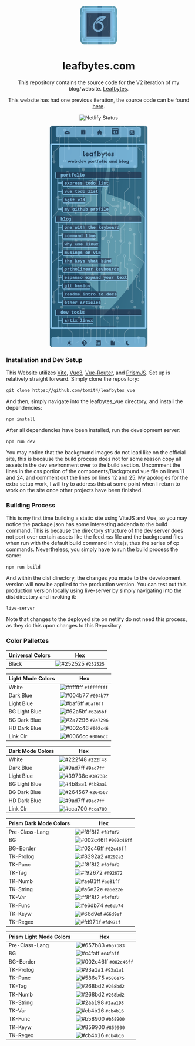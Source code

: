 <div align="center">
  <img alt="Logo" src="https://raw.githubusercontent.com/tomit4/leafbytes_vue/main/readme_assets/readme_logo.png" width="100" />
</div>

<h1 align="center">
leafbytes.com
</h1>

<p align="center">
This repository contains the source code for the V2 iteration of my
blog/website.
<a href="https://leafbytes.com">Leafbytes</a>.
</p>

<p align="center">
This website has had one previous iteration, the source code can be found <a href="https://github.com/tomit4/leafbytes">here</a>.
</p>

<p align="center">
    <img src="https://api.netlify.com/api/v1/badges/1963b488-7b78-48c9-9e2d-6fb5e47ab3af/deploy-status" alt="Netlify Status" />
</p>

<p align="center">
    <img alt="screenshot" src="https://raw.githubusercontent.com/tomit4/leafbytes_vue/main/readme_assets/readme_ss.png" />
</p>


### Installation and Dev Setup

This Website utilizes [Vite](https://vitejs.dev/), [Vue3](https://vuejs.org/guide/introduction.html), [Vue-Router](https://router.vuejs.org/), and [PrismJS](https://prismjs.com/). Set up is relatively
straight forward. Simply clone the repository:

```
git clone https://github.com/tomit4/leafbytes_vue
```

And then, simply navigate into the leafbytes_vue directory, and install the dependencies:

```
npm install
```

After all dependencies have been installed, run the development server:

```
npm run dev
```
You may notice that the background images do not load like on the official site,
this is because the build process does not for some reason copy all assets
in the dev environment over to the build section. Uncomment the lines in the css
portion of the components/Background.vue file on lines 11 and 24, and comment
out the lines on lines 12 and 25. My apologies for the extra setup work, I will
try to address this at some point when I return to work on the site once other
projects have been finished.

### Building Process

This is my first time building a static site using ViteJS and Vue, so you may
notice the package.json has some interesting addenda to the build command.
This is because the directory structure of the dev server does not port over
certain assets like the feed.rss file and the background files when run with the
default build command in vitejs, thus the series of cp commands. Nevertheless,
you simply have to run the build process the same:
```
npm run build
```
And within the dist directory, the changes you made to the development version
will now be applied to the production version. You can test out this production
version locally using live-server by simply navigating into the dist directory
and invoking it:
```
live-server
```
Note that changes to the deployed site on netlify do not need this process, as
they do this upon changes to this Repository.

### Color Pallettes
| Universal Colors          | Hex                                                                |
| -------------- | ------------------------------------------------------------------ |
| Black           | ![#252525](https://via.placeholder.com/10/252525?text=+) `#252525` |

| Light Mode Colors          | Hex                                                                |
| -------------- | ------------------------------------------------------------------ |
| White           | ![#ffffffff](https://via.placeholder.com/10/ffffffff?text=+) `#ffffffff` |
| Dark Blue           | ![#004b77](https://via.placeholder.com/10/004b77?text=+) `#004b77` |
| Light Blue           | ![#baf6ff](https://via.placeholder.com/10/baf6ff?text=+) `#baf6ff` |
| BG Light Blue           | ![#62a5bf](https://via.placeholder.com/10/62a5bf?text=+) `#62a5bf` |
| BG Dark Blue           | ![#2a7296](https://via.placeholder.com/10/2a7296?text=+) `#2a7296` |
| HD Dark Blue           | ![#002c46](https://via.placeholder.com/10/002c46?text=+) `#002c46` |
| Link Clr           | ![#0066cc](https://via.placeholder.com/10/0066cc?text=+) `#0066cc` |

| Dark Mode Colors          | Hex                                                                |
| -------------- | ------------------------------------------------------------------ |
| White           | ![#222f48](https://via.placeholder.com/10/222f48?text=+) `#222f48` |
| Dark Blue           | ![#9ad7ff](https://via.placeholder.com/10/9ad7ff?text=+) `#9ad7ff` |
| Light Blue           | ![#39738c](https://via.placeholder.com/10/39738c?text=+) `#39738c` |
| BG Light Blue           | ![#4b8aa1](https://via.placeholder.com/10/4b8aa1?text=+) `#4b8aa1` |
| BG Dark Blue           | ![#264567](https://via.placeholder.com/10/264567?text=+) `#264567` |
| HD Dark Blue           | ![#9ad7ff](https://via.placeholder.com/10/9ad7ff?text=+) `#9ad7ff` |
| Link Clr           | ![#cca700](https://via.placeholder.com/10/cca700?text=+) `#cca700` |

| Prism Dark Mode Colors          | Hex                                                                |
| -------------- | ------------------------------------------------------------------ |
| Pre-Class-Lang           | ![#f8f8f2](https://via.placeholder.com/10/f8f8f2?text=+) `#f8f8f2` |
| BG           | ![#002c46ff](https://via.placeholder.com/10/002c46ff?text=+) `#002c46ff` |
| BG-Border           | ![#02c46ff](https://via.placeholder.com/10/02c46ff?text=+) `#02c46ff` |
| TK-Prolog           | ![#8292a2](https://via.placeholder.com/10/8292a2?text=+) `#8292a2` |
| TK-Punc           | ![#f8f8f2](https://via.placeholder.com/10/f8f8f2?text=+) `#f8f8f2` |
| TK-Tag           | ![#f92672](https://via.placeholder.com/10/f92672?text=+) `#f92672` |
| TK-Numb           | ![#ae81ff](https://via.placeholder.com/10/ae81ff?text=+) `#ae81ff` |
| TK-String           | ![#a6e22e](https://via.placeholder.com/10/a6e22e?text=+) `#a6e22e` |
| TK-Var           | ![#f8f8f2](https://via.placeholder.com/10/f8f8f2?text=+) `#f8f8f2` |
| TK-Func           | ![#e6db74](https://via.placeholder.com/10/e6db74?text=+) `#e6db74` |
| TK-Keyw           | ![#66d9ef](https://via.placeholder.com/10/66d9ef?text=+) `#66d9ef` |
| TK-Regex           | ![#fd971f](https://via.placeholder.com/10/fd971f?text=+) `#fd971f` |

| Prism Light Mode Colors          | Hex                                                                |
| -------------- | ------------------------------------------------------------------ |
| Pre-Class-Lang           | ![#657b83](https://via.placeholder.com/10/657b83?text=+) `#657b83` |
| BG           | ![#c4faff](https://via.placeholder.com/10/c4faff?text=+) `#c4faff` |
| BG-Border           | ![#002c46ff](https://via.placeholder.com/10/002c46ff?text=+) `#002c46ff` |
| TK-Prolog           | ![#93a1a1](https://via.placeholder.com/10/93a1a1?text=+) `#93a1a1` |
| TK-Punc           | ![#586e75](https://via.placeholder.com/10/586e75?text=+) `#586e75` |
| TK-Tag           | ![#268bd2](https://via.placeholder.com/10/268bd2?text=+) `#268bd2` |
| TK-Numb           | ![#268bd2](https://via.placeholder.com/10/268bd2?text=+) `#268bd2` |
| TK-String           | ![#2aa198](https://via.placeholder.com/10/2aa198?text=+) `#2aa198` |
| TK-Var           | ![#cb4b16](https://via.placeholder.com/10/cb4b16?text=+) `#cb4b16` |
| TK-Func           | ![#b58900](https://via.placeholder.com/10/b58900?text=+) `#b58900` |
| TK-Keyw           | ![#859900](https://via.placeholder.com/10/859900?text=+) `#859900` |
| TK-Regex           | ![#cb4b16](https://via.placeholder.com/10/cb4b16?text=+) `#cb4b16` |

